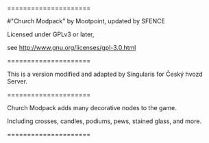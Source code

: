 =====================

#"Church Modpack" by Mootpoint, updated by SFENCE

Licensed under GPLv3 or later,

see http://www.gnu.org/licenses/gpl-3.0.html

=====================

This is a version modified and adapted by Singularis for Český hvozd Server.

=====================

Church Modpack adds many decorative nodes to the game.

Including crosses, candles, podiums, pews, stained glass, and more.

=====================
